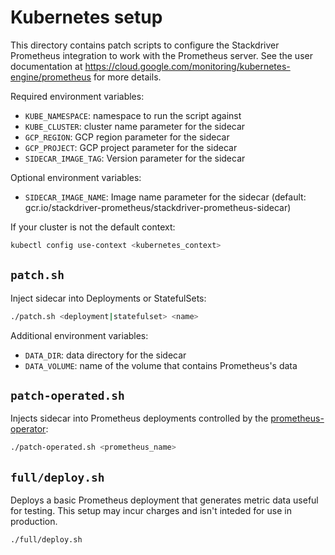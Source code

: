 # Kubernetes setup

This directory contains patch scripts to configure the Stackdriver Prometheus integration to work with the Prometheus server. See the user documentation at https://cloud.google.com/monitoring/kubernetes-engine/prometheus for more details.

Required environment variables:
* `KUBE_NAMESPACE`: namespace to run the script against
* `KUBE_CLUSTER`: cluster name parameter for the sidecar
* `GCP_REGION`: GCP region parameter for the sidecar
* `GCP_PROJECT`: GCP project parameter for the sidecar
* `SIDECAR_IMAGE_TAG`: Version parameter for the sidecar

Optional environment variables:
* `SIDECAR_IMAGE_NAME`: Image name parameter for the sidecar (default:
  gcr.io/stackdriver-prometheus/stackdriver-prometheus-sidecar)

If your cluster is not the default context:

```sh
kubectl config use-context <kubernetes_context>
```

## `patch.sh`

Inject sidecar into Deployments or StatefulSets:

```sh
./patch.sh <deployment|statefulset> <name>
```

Additional environment variables:
* `DATA_DIR`: data directory for the sidecar
* `DATA_VOLUME`: name of the volume that contains Prometheus's data

## `patch-operated.sh`

Injects sidecar into Prometheus deployments controlled by the [prometheus-operator](https://github.com/coreos/prometheus-operator):

```sh
./patch-operated.sh <prometheus_name>
```

## `full/deploy.sh`

Deploys a basic Prometheus deployment that generates metric data useful for testing. This setup may incur charges and isn't inteded for use in production.

```sh
./full/deploy.sh
```
